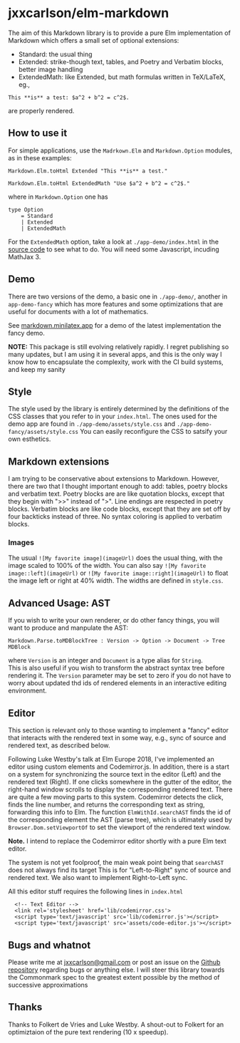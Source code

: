 
# jxxcarlson/elm-markdown


The aim of this Markdown library is
to provide a pure Elm implementation of Markdown
which offers a small set of optional extensions:

- Standard: the usual thing
- Extended: strike-though text, tables, and Poetry and Verbatim blocks, 
better image handling
- ExtendedMath: like Extended, but math formulas written in
TeX/LaTeX, eg.,
```
This **is** a test: $a^2 + b^2 = c^2$.
```
are properly rendered.


## How to use it


For simple applications, use the `Madrkown.Elm` and `Markdown.Option` modules,
as in these examples:

```
Markdown.Elm.toHtml Extended "This **is** a test."

Markdown.Elm.toHtml ExtendedMath "Use $a^2 + b^2 = c^2$."
```

where in `Markdown.Option` one has

```
type Option
    = Standard
    | Extended
    | ExtendedMath
```

For the `ExtendedMath` option, take a look at `./app-demo/index.html` in the 
[source code](https://github.com/jxxcarlson/elm-markdown) to see what to do.
You will need some Javascript, incuding MathJax 3.

## Demo

There are two versions
of the demo, a basic one in  `./app-demo/`, 
another in `app-demo-fancy` which has more features and some optimizations
that are useful for documents with a lot of mathematics.

See [markdown.minilatex.app](https://markdown.minilatex.app)
for a demo of the latest implementation the fancy demo.

**NOTE:** This package is still evolving relatively rapidly.  I regret
publishing so many updates, but I am using it in several apps, and this
is the only way I know how to encapsulate the complexity, work
 with the CI build systems, and keep my sanity



## Style

The style used by the library is entirely determined by the
definitions of the CSS classes that you refer to in your
`index.html`.  The ones used for the demo app are found
in `./app-demo/assets/style.css` and `./app-demo-fancy/assets/style.css`
You can easily reconfigure the CSS to satsify your
own esthetics.


## Markdown extensions

I am trying to be conservative about extensions to
Markdown.  However, there are two that I thought
important enough to add: tables, poetry blocks and verbatim text.
Poetry blocks are
are like quotation blocks, except that they begin
with ">>" instead of ">".  Line endings are respected
in poetry blocks.  Verbatim blocks are like code blocks,
except that they are set off by four backticks instead of
three.  No syntax coloring is applied to verbatim blocks.

### Images

The usual `![My favorite image](imageUrl)` does the usual thing, with the image 
scaled to 100% of the width. You can 
also say `![My favorite image::left](imageUrl)` or 
`![My favorite image::right](imageUrl)` to float the image left or right at 
40% width. The widths are defined in `style.css`.



## Advanced Usage: AST

If you 
wish to write your own renderer, or do other fancy things,
you will want to produce and manpulate the AST:

```
Markdown.Parse.toMDBlockTree : Version -> Option -> Document -> Tree MDBlock
```

where `Version` is an integer and `Document` is a type alias for `String`.  
This is also useful if you wish to transform the abstract syntax tree before 
rendering it. The `Version` parameter may be set to zero if you do not
have to worry about updated thd ids of rendered elements in an interactive 
editing environment.



## Editor

This section is relevant only to those wanting to implement a "fancy" editor
that interacts with the rendered text in some way, e.g., sync of 
 source and rendered text, as described below.

Following Luke Westby's talk at Elm Europe 2018, I've implemented an editor
using custom elements and Codemirror.js. In addition, there is a start on a system 
for synchronizing the source text in the editor (Left) and the rendered text
(Right).  If one clicks somewhere in the gutter of the editor, the 
right-hand window scrolls to display the corresponding rendered text.  There
are quite a few moving parts to this system. Codemirror detects the click,
finds the line number, and returns the corresponding text as string, forwarding
this info to Elm.  The function `ElmWithId.searchAST` finds the id of the
corresponding element the AST (parse tree), which is ultimately used by 
`Browser.Dom.setViewportOf` to set the viewport of the rendered text window.

**Note.** I intend to replace the Codemirror editor shortly with a pure Elm 
text editor.

The system is not yet foolproof, the main weak point being that `searchAST` does not
always find its target  This is for "Left-to-Right" sync of source
and rendered text.  We also want to implement
Right-to-Left sync.

All this editor stuff requires the following lines in `index.html`

```
  <!-- Text Editor -->
  <link rel='stylesheet' href='lib/codemirror.css'>
  <script type='text/javascript' src='lib/codemirror.js'></script>
  <script type='text/javascript' src='assets/code-editor.js'></script>
 ``` 


## Bugs and whatnot

Please write me at jxxcarlson@gmail.com or post an
issue on the [Github repository](https://github.com/jxxcarlson/elm-markdown)
regarding bugs or anything else. I will steer
this library towards the Commonmark spec to the greatest
extent possible by the method of successive approximations


## Thanks

Thanks to Folkert de Vries and Luke Westby.  A shout-out
to Folkert for an optimiztaion of the pure text 
rendering (10 x speedup).
